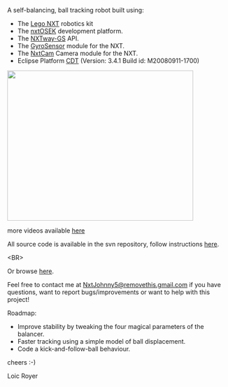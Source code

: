 A self-balancing, ball tracking robot built using:

  * The [Lego NXT](http://mindstorms.lego.com/eng/Egypt_dest/Default.aspx) robotics kit
  * The [nxtOSEK](http://lejos-osek.sourceforge.net/) development platform.
  * The [NXTway-GS](http://lejos-osek.sourceforge.net/nxtway_gs.htm) API.
  * The [GyroSensor](http://www.hitechnic.com/cgi-bin/commerce.cgi?preadd=action&key=NGY1044) module for the NXT.
  * The [NxtCam](http://www.mindsensors.com/index.php?module=pagemaster&PAGE_user_op=view_page&PAGE_id=78) Camera module for the NXT.
  * Eclipse Platform [CDT](http://www.eclipse.org/cdt/) (Version: 3.4.1 Build id: M20080911-1700)

<a href='http://www.youtube.com/watch?feature=player_embedded&v=zT7mYID0aXU' target='_blank'><img src='http://img.youtube.com/vi/zT7mYID0aXU/0.jpg' width='425' height=344 /></a>

more videos available [here](Videos.md)

All source code is available in the svn repository,
follow instructions [here](http://code.google.com/p/nxtjohnny5/source/checkout).

&lt;BR&gt;


Or browse [here](http://code.google.com/p/nxtjohnny5/source/browse/).

Feel free to contact me at NxtJohnny5@removethis.gmail.com
if you have questions, want to report bugs/improvements
or want to help with this project!

Roadmap:
  * Improve stability by tweaking the four magical parameters of the balancer.
  * Faster tracking using a simple model of ball displacement.
  * Code a kick-and-follow-ball behaviour.

cheers :-)

Loic Royer


